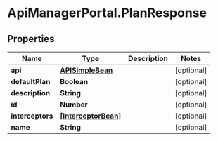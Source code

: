 # ApiManagerPortal.PlanResponse

## Properties
Name | Type | Description | Notes
------------ | ------------- | ------------- | -------------
**api** | [**APISimpleBean**](APISimpleBean.md) |  | [optional] 
**defaultPlan** | **Boolean** |  | [optional] 
**description** | **String** |  | [optional] 
**id** | **Number** |  | [optional] 
**interceptors** | [**[InterceptorBean]**](InterceptorBean.md) |  | [optional] 
**name** | **String** |  | [optional] 


